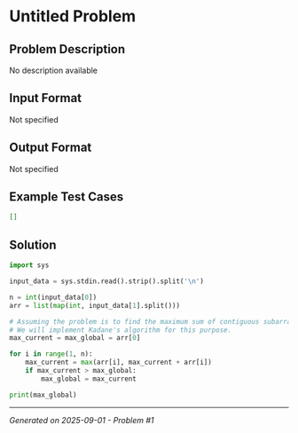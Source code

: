 # Untitled Problem

## Problem Description
No description available

## Input Format
Not specified

## Output Format
Not specified

## Example Test Cases
```json
[]
```

## Solution
```python
import sys

input_data = sys.stdin.read().strip().split('\n')

n = int(input_data[0])
arr = list(map(int, input_data[1].split()))

# Assuming the problem is to find the maximum sum of contiguous subarray
# We will implement Kadane's algorithm for this purpose.
max_current = max_global = arr[0]

for i in range(1, n):
    max_current = max(arr[i], max_current + arr[i])
    if max_current > max_global:
        max_global = max_current

print(max_global)
```

---
*Generated on 2025-09-01 - Problem #1*